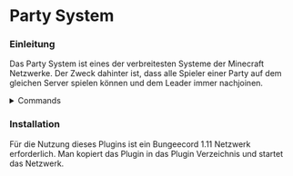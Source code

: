 # Party System
### Einleitung
Das Party System ist eines der verbreitesten Systeme der Minecraft Netzwerke. Der Zweck dahinter ist, dass alle Spieler einer Party auf dem gleichen Server spielen können und dem Leader immer nachjoinen.

<details>
<summary>Commands</summary>
  
- **/party list** zeigt Informationen zur Party an.

- **/party leave** verlässt eine bestehende Party.

- **/party invite <Player>** lädt einen Spieler ein.
  
- **/party accept <Player>** akzeptiert die Einladung eines bestimmten Spielers.
  
- **/party deny <Player>** lehnt die Einladung eines bestimmten Spielers ab.
  
- **/party kick <Player>** kickt einen Spieler aus seiner Party.
  
- **/party chat <Message>** schickt eine Nachricht in den internen Chat.
  
</details>


### Installation
Für die Nutzung dieses Plugins ist ein Bungeecord 1.11 Netzwerk erforderlich. Man kopiert das Plugin in das Plugin Verzeichnis und startet das Netzwerk.
